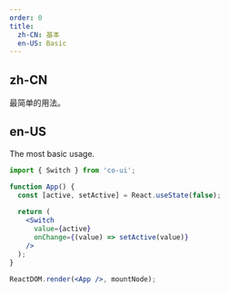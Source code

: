 ```yaml
---
order: 0
title:
  zh-CN: 基本
  en-US: Basic
---
```


## zh-CN

最简单的用法。

## en-US

The most basic usage.

```jsx
import { Switch } from 'co-ui';

function App() {
  const [active, setActive] = React.useState(false);
  
  return (
    <Switch 
      value={active} 
      onChange={(value) => setActive(value)} 
    />
  );
}

ReactDOM.render(<App />, mountNode);
```

<style>
  .co-switch {
    margin-right: 8px;
  }
</style>
